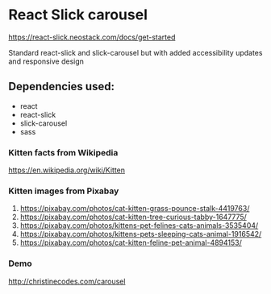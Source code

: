 # React Slick carousel
https://react-slick.neostack.com/docs/get-started

Standard react-slick and slick-carousel but with added accessibility updates and responsive design

## Dependencies used:
- react
- react-slick
- slick-carousel
- sass

### Kitten facts from Wikipedia
https://en.wikipedia.org/wiki/Kitten

### Kitten images from Pixabay
1. https://pixabay.com/photos/cat-kitten-grass-pounce-stalk-4419763/
1. https://pixabay.com/photos/cat-kitten-tree-curious-tabby-1647775/
1. https://pixabay.com/photos/kittens-pet-felines-cats-animals-3535404/
1. https://pixabay.com/photos/kittens-pets-sleeping-cats-animal-1916542/
1. https://pixabay.com/photos/cat-kitten-feline-pet-animal-4894153/

### Demo
http://christinecodes.com/carousel